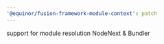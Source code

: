 ```yaml
---
'@equinor/fusion-framework-module-context': patch
---
```


support for module resolution NodeNext & Bundler
